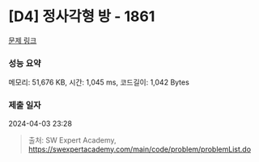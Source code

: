 # [D4] 정사각형 방 - 1861 

[문제 링크](https://swexpertacademy.com/main/code/problem/problemDetail.do?contestProbId=AV5LtJYKDzsDFAXc) 

### 성능 요약

메모리: 51,676 KB, 시간: 1,045 ms, 코드길이: 1,042 Bytes

### 제출 일자

2024-04-03 23:28



> 출처: SW Expert Academy, https://swexpertacademy.com/main/code/problem/problemList.do